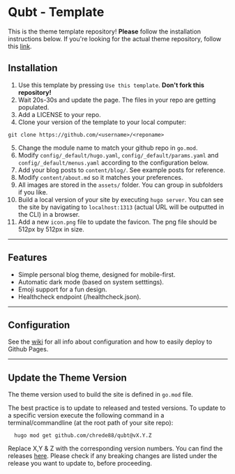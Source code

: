 # Qubt - Template

This is the theme template repository! **Please** follow the installation instructions below.
If you're looking for the actual theme repository, follow this [link](https://github.com/Chrede88/qubt).

## Installation

1) Use this template by pressing `Use this template`. **Don't fork this repository!**
2) Wait 20s-30s and update the page. The files in your repo are getting populated.
3) Add a LICENSE to your repo.
4) Clone your version of the template to your local computer:
```shell
git clone https://github.com/<username>/<reponame>
```
5) Change the module name to match your github repo in `go.mod`.
6) Modify `config/_default/hugo.yaml`, `config/_default/params.yaml` and `config/_default/menus.yaml` according to the configuration below.
7) Add your blog posts to `content/blog/`. See example posts for reference.
8) Modify `content/about.md` so it matches your preferences.
9) All images are stored in the `assets/` folder. You can group in subfolders if you like.
10) Build a local version of your site by executing `hugo server`. You can see the site by navigating to `localhost:1313` (actual URL will be outputted in the CLI) in a browser.
11) Add a new `icon.png` file to update the favicon. The png file should be 512px by 512px in size.

---

## Features

- Simple personal blog theme, designed for mobile-first.
- Automatic dark mode (based on system setttings).
- Emoji support for a fun design.
- Healthcheck endpoint (/healthcheck.json).

---

## Configuration

See the [wiki](https://github.com/chrede88/qubt/wiki) for all info about configuration and how to easily deploy to Github Pages.

---

## Update the Theme Version
The theme version used to build the site is defined in `go.mod` file.

The best practice is to update to released and tested versions. To update to a specific version execute the following command in a terminal/commandline (at the root path of your site repo):

```shell
  hugo mod get github.com/chrede88/qubt@vX.Y.Z
```
Replace X,Y & Z with the corresponding version numbers. You can find the releases [here](https://github.com/chrede88/qubt/releases). Please check if any breaking changes are listed under the release you want to update to, before proceeding.